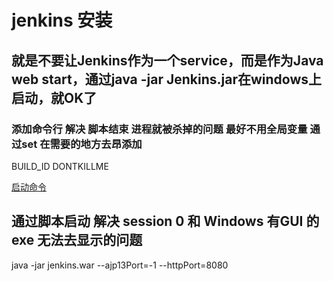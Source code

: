 # jenkins 安装


## 就是不要让Jenkins作为一个service，而是作为Java web start，通过java -jar Jenkins.jar在windows上启动，就OK了


### 添加命令行 解决 脚本结束 进程就被杀掉的问题 最好不用全局变量 通过set 在需要的地方去昂添加
BUILD_ID
DONTKILLME


[启动命令](https://www.cnblogs.com/wyx123/articles/4106802.html)



## 通过脚本启动 解决 session 0  和 Windows 有GUI 的 exe 无法去显示的问题

java -jar jenkins.war --ajp13Port=-1 --httpPort=8080
<!--stackedit_data:
eyJoaXN0b3J5IjpbLTIxNDExNzA4XX0=
-->